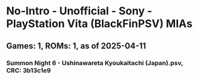 # No-Intro - Unofficial - Sony - PlayStation Vita (BlackFinPSV) MIAs
## Games: 1, ROMs: 1, as of 2025-04-11

### Summon Night 6 - Ushinawareta Kyoukaitachi (Japan).psv, CRC: 3b13c1e9
